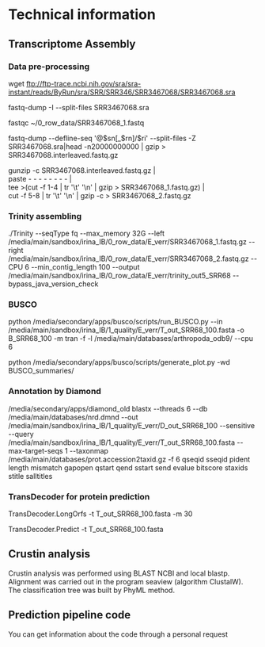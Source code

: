 # Technical information
## Transcriptome Assembly
### Data pre-processing
wget ftp://ftp-trace.ncbi.nih.gov/sra/sra-instant/reads/ByRun/sra/SRR/SRR346/SRR3467068/SRR3467068.sra

fastq-dump -I --split-files SRR3467068.sra  

fastqc ~/0_row_data/SRR3467068_1.fastq

fastq-dump --defline-seq '@\$sn[_\$rn]/$ri' --split-files -Z  SRR3467068.sra|head -n20000000000 | gzip > SRR3467068.interleaved.fastq.gz

gunzip -c SRR3467068.interleaved.fastq.gz | \
  paste - - - - - - - - | \
  tee >(cut -f 1-4 | tr '\\t' '\\n' | gzip > SRR3467068_1.fastq.gz) | \
  cut -f 5-8 | tr '\\t' '\\n' | gzip -c > SRR3467068_2.fastq.gz

### Trinity assembling

./Trinity --seqType fq --max_memory 32G --left /media/main/sandbox/irina_IB/0_row_data/E_verr/SRR3467068_1.fastq.gz  --right /media/main/sandbox/irina_IB/0_row_data/E_verr/SRR3467068_2.fastq.gz --CPU 6 --min_contig_length 100 --output /media/main/sandbox/irina_IB/0_row_data/E_verr/trinity_out5_SRR68
--bypass_java_version_check

### BUSCO

python /media/secondary/apps/busco/scripts/run_BUSCO.py --in /media/main/sandbox/irina_IB/1_quality/E_verr/T_out_SRR68_100.fasta -o B_SRR68_100 -m tran -f -l /media/main/databases/arthropoda_odb9/ --cpu 6

python /media/secondary/apps/busco/scripts/generate_plot.py -wd BUSCO_summaries/

### Annotation by Diamond

/media/secondary/apps/diamond_old blastx --threads 6 --db /media/main/databases/nrd.dmnd --out /media/main/sandbox/irina_IB/1_quality/E_verr/D_out_SRR68_100 --sensitive --query /media/main/sandbox/irina_IB/1_quality/E_verr/T_out_SRR68_100.fasta --max-target-seqs 1 --taxonmap /media/main/databases/prot.accession2taxid.gz -f 6 qseqid sseqid pident length mismatch gapopen qstart qend sstart send evalue bitscore staxids stitle salltitles

### TransDecoder for protein prediction

TransDecoder.LongOrfs -t T_out_SRR68_100.fasta -m 30

TransDecoder.Predict -t T_out_SRR68_100.fasta

## Crustin analysis

Crustin analysis was performed using BLAST NCBI and local blastp. Alignment was carried out in the program seaview (algorithm ClustalW). The classification tree was built by PhyML method. 

## Prediction pipeline code

You can get information about the code through a personal request